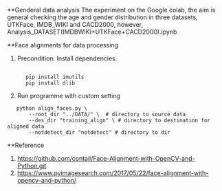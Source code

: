 **Genderal data analysis
The experiment on the Google colab, the aim is general checking the age and gender distribution in three datasets, UTKFace, IMDB_WIKI and CACD2000, however,
Analysis_DATASET(IMDBWIKI+UTKFace+CACD2000).ipynb

**Face alignments for data processing 

1. Precondition: 
    Install dependencies.
```

      pip install imutils 
      pip install dlib

```

2. Run programme with custom setting
```
   python align_faces.py \
       --root_dir "../DATA/" \  # directory to source data
       --des_dir "training_align" \ # directory to destination for aligned data
       --notdetect_dir "notdetect" # directory to dir

```

**Reference
1. https://github.com/contail/Face-Alignment-with-OpenCV-and-Python.git
2. https://www.pyimagesearch.com/2017/05/22/face-alignment-with-opencv-and-python/